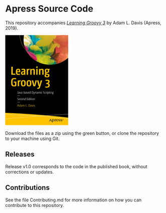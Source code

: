 # Apress Source Code

This repository accompanies [*Learning Groovy 3*](https://www.apress.com/9781484250570) by Adam L. Davis (Apress, 2019).

[comment]: #cover
![Cover image](9781484250570.jpg)

Download the files as a zip using the green button, or clone the repository to your machine using Git.

## Releases

Release v1.0 corresponds to the code in the published book, without corrections or updates.

## Contributions

See the file Contributing.md for more information on how you can contribute to this repository.